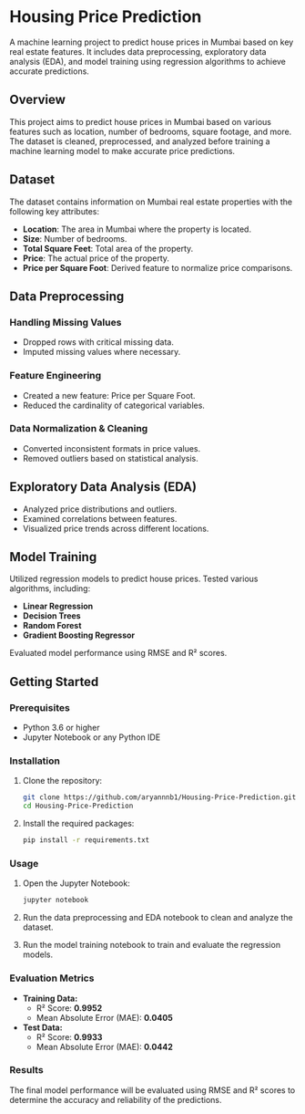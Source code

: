 # Housing Price Prediction

A machine learning project to predict house prices in Mumbai based on key real estate features. It includes data preprocessing, exploratory data analysis (EDA), and model training using regression algorithms to achieve accurate predictions.

## Overview

This project aims to predict house prices in Mumbai based on various features such as location, number of bedrooms, square footage, and more. The dataset is cleaned, preprocessed, and analyzed before training a machine learning model to make accurate price predictions.

## Dataset

The dataset contains information on Mumbai real estate properties with the following key attributes:

- **Location**: The area in Mumbai where the property is located.
- **Size**: Number of bedrooms.
- **Total Square Feet**: Total area of the property.
- **Price**: The actual price of the property.
- **Price per Square Foot**: Derived feature to normalize price comparisons.

## Data Preprocessing

### Handling Missing Values
- Dropped rows with critical missing data.
- Imputed missing values where necessary.

### Feature Engineering
- Created a new feature: Price per Square Foot.
- Reduced the cardinality of categorical variables.

### Data Normalization & Cleaning
- Converted inconsistent formats in price values.
- Removed outliers based on statistical analysis.

## Exploratory Data Analysis (EDA)

- Analyzed price distributions and outliers.
- Examined correlations between features.
- Visualized price trends across different locations.

## Model Training

Utilized regression models to predict house prices. Tested various algorithms, including:

- **Linear Regression**
- **Decision Trees**
- **Random Forest**
- **Gradient Boosting Regressor**

Evaluated model performance using RMSE and R² scores.

## Getting Started

### Prerequisites

- Python 3.6 or higher
- Jupyter Notebook or any Python IDE

### Installation

1. Clone the repository:
   ```bash
   git clone https://github.com/aryannnb1/Housing-Price-Prediction.git
   cd Housing-Price-Prediction
   ```

2. Install the required packages:
   ```bash
   pip install -r requirements.txt
   ```

### Usage

1. Open the Jupyter Notebook:
   ```bash
   jupyter notebook
   ```

2. Run the data preprocessing and EDA notebook to clean and analyze the dataset.
3. Run the model training notebook to train and evaluate the regression models.

### Evaluation Metrics
- **Training Data:**
  - R² Score: **0.9952**
  - Mean Absolute Error (MAE): **0.0405**
- **Test Data:**
  - R² Score: **0.9933**
  - Mean Absolute Error (MAE): **0.0442**

### Results

The final model performance will be evaluated using RMSE and R² scores to determine the accuracy and reliability of the predictions.
